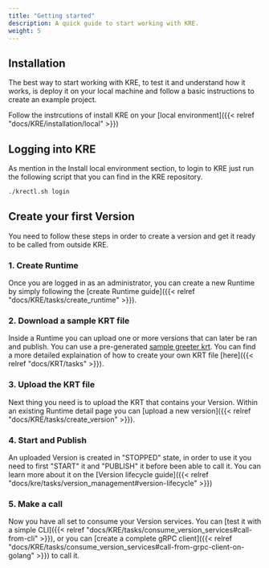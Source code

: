 ```yaml
---
title: "Getting started"
description: A quick guide to start working with KRE.
weight: 5
---
```


## Installation

The best way to start working with KRE, to test it and understand how it works, is deploy it on your local machine and follow a basic instructions to create an example project.

Follow the instrcutions of install KRE on your [local environment]({{< relref "docs/KRE/installation/local" >}})


## Logging into KRE

As mention in the Install local environment section, to login to KRE just run the following script that you can find in the KRE repository.

```bash
./krectl.sh login 
```

## Create your first Version

You need to follow these steps in order to create a version and get it ready to be called from outside KRE.


### 1. Create Runtime

Once you are logged in as an administrator, you can create a new Runtime by simply following the [create Runtime guide]({{< relref "docs/KRE/tasks/create_runtime" >}}).


### 2. Download a sample KRT file

Inside a Runtime you can upload one or more versions that can later be ran and publish. You can use a pre-generated [sample greeter krt](/website/krts/greeter-v1.krt). You can find a more detailed explaination of how to create your own KRT file [here]({{< relref "docs/KRT/tasks" >}}).


### 3. Upload the KRT file

Next thing you need is to upload the KRT that contains your Version. Within an existing Runtime detail page you can [upload a new version]({{< relref "docs/KRE/tasks/create_version" >}}).


### 4. Start and Publish

An uploaded Version is created in "STOPPED" state, in order to use it you need to first "START" it and "PUBLISH" it before been able to call it. You can learn more about it on the [Version lifecycle guide]({{< relref "docs/kre/tasks/version_management#version-lifecycle" >}}) 


### 5. Make a call

Now you have all set to consume your Version services. You can [test it with a simple CLI]({{< relref "docs/KRE/tasks/consume_version_services#call-from-cli" >}}), or you can [create a complete gRPC client]({{< relref "docs/KRE/tasks/consume_version_services#call-from-grpc-client-on-golang" >}}) to call it. 
